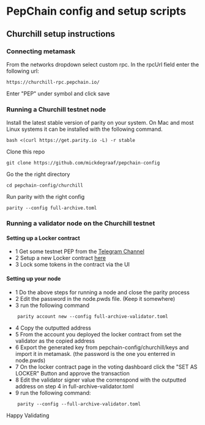 # PepChain config and setup scripts

## Churchill setup instructions

### Connecting metamask

From the networks dropdown select custom rpc.
In the rpcUrl field enter the following url:
```
https://churchill-rpc.pepchain.io/
```

Enter "PEP" under symbol and click save

### Running a Churchill testnet node

Install the latest stable version of parity on your system.
On Mac and most Linux systems it can be installed with the following command.

```
bash <(curl https://get.parity.io -L) -r stable
```

Clone this repo

```
git clone https://github.com/mickdegraaf/pepchain-config
```

Go the the right directory

```
cd pepchain-config/churchill
```

Run parity with the right config

```
parity --config full-archive.toml
```

### Running a validator node on the Churchill testnet

#### Setting up a Locker contract

- 1 Get some testnet PEP from the [Telegram Channel](https://t.me/PepChain)
- 2 Setup a new Locker contract [here](https://churchill-voting.pepchain.io/my-lockers)
- 3 Lock some tokens in the contract via the UI

#### Setting up your node

- 1 Do the above steps for running a node and close the parity process
- 2 Edit the password in the node.pwds file. (Keep it somewhere)
- 3 run the following command

```
    parity account new --config full-archive-validator.toml
```

- 4 Copy the outputted address
- 5 From the account you deployed the locker contract from set the validator as the copied address
- 6 Export the generated key from pepchain-config/churchill/keys and import it in metamask. (the password is the one you enterred in node.pwds)
- 7 On the locker contract page in the voting dashboard click the "SET AS LOCKER" Button and approve the transaction
- 8 Edit the validator signer value the correnspond with the outputted address on step 4 in full-archive-validator.toml
- 9 run the following command: 
```
    parity --config --full-archive-validator.toml
```

Happy Validating